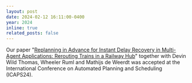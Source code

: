 ```yaml
---
layout: post
date: 2024-02-12 16:11:00-0400
year: 2024
inline: true
related_posts: false
---
```


Our paper "[Replanning in Advance for Instant Delay Recovery in Multi-Agent Applications: Rerouting Trains in a Railway Hub](\publications#Hanou2024replanning)" together with Devin Wild Thomas, Wheeler Ruml and Mathijs de Weerdt was accepted at the International Conference on Automated Planning and Scheduling (ICAPS24). 